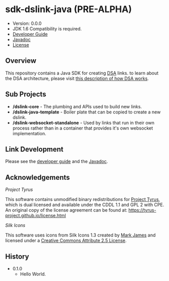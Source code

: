 # sdk-dslink-java (PRE-ALPHA)

* Version: 0.0.0
* JDK 1.6 Compatibility is required.
* [Developer Guide](https://iot-dsa-v2.github.io/sdk-dslink-java/DeveloperGuide)
* [Javadoc](https://iot-dsa-v2.github.io/sdk-dslink-java/javadoc/)
* [License](https://en.wikipedia.org/wiki/ISC_license)


## Overview

This repository contains a Java SDK for creating [DSA](http://iot-dsa.org) links. to learn about 
the DSA architecture, please visit 
[this description of how DSA works](http://iot-dsa.org/get-started/how-dsa-works).

## Sub Projects

  - **/dslink-core** - The plumbing and APIs used to build new links.
  - **/dslink-java-template** - Boiler plate that can be copied to create a new dslink.
  - **/dslink-websocket-standalone** - Used by links that run in their own process rather
    than in a container that provides it's own websocket implementation.
    
## Link Development

Please see the [developer guide](https://iot-dsa-v2.github.io/sdk-dslink-java/DeveloperGuide) and 
the [Javadoc](https://iot-dsa-v2.github.io/sdk-dslink-java/javadoc/).

## Acknowledgements

_Project Tyrus_

This software contains unmodified binary redistributions for 
[Project Tyrus](https://tyrus-project.github.io/), which is dual licensed 
and available under the CDDL 1.1 and GPL 2 with CPE.  An original copy of the license 
agreement can be found at: https://tyrus-project.github.io/license.html

_Silk Icons_

This software uses icons from Silk Icons 1.3 created by 
[Mark James](http://www.famfamfam.com/lab/icons/silk/) and licensed 
under a [Creative Commons Attribute 2.5 License](http://creativecommons.org/licenses/by/2.5/).

## History

* 0.1.0
  - Hello World.
